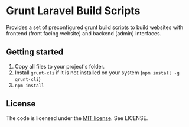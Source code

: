 # Grunt Laravel Build Scripts

Provides a set of preconfigured grunt build scripts to build websites with frontend (front facing website) and backend (admin) interfaces.

## Getting started

1. Copy all files to your project's folder.
2. Install `grunt-cli` if it is not installed on your system (`npm install -g grunt-cli`)
3. `npm install`



## License

The code is licensed under the [MIT license](http://choosealicense.com/licenses/mit/). See LICENSE.